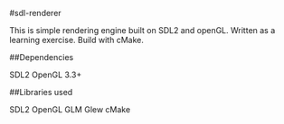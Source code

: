 #sdl-renderer

This is simple rendering engine built on SDL2 and openGL. Written as a learning exercise. Build with cMake.

##Dependencies

SDL2
OpenGL 3.3+

##Libraries used

SDL2
OpenGL
GLM
Glew
cMake
